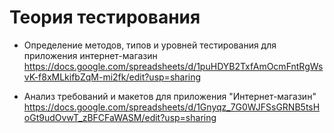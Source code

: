 
# Теория тестирования
-  Определение методов, типов и уровней тестирования для приложения интернет-магазин https://docs.google.com/spreadsheets/d/1puHDYB2TxfAmOcmFntRgWsvK-f8xMLkifbZqM-mi2fk/edit?usp=sharing
 
-  Анализ требований и макетов для приложения "Интернет-магазин" https://docs.google.com/spreadsheets/d/1Gnyqz_7G0WJFSsGRNB5tsHoGt9udOvwT_zBFCFaWASM/edit?usp=sharing
